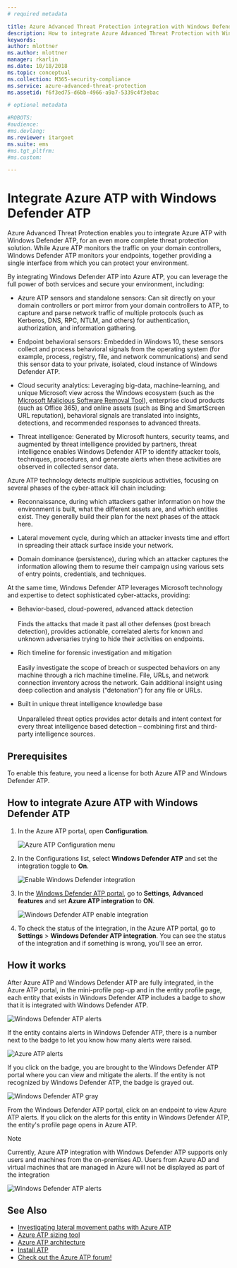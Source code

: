 ```yaml
---
# required metadata

title: Azure Advanced Threat Protection integration with Windows Defender ATP | Microsoft Docs
description: How to integrate Azure Advanced Threat Protection with Windows Defender ATP for full threat detection coverage
keywords:
author: mlottner
ms.author: mlottner
manager: rkarlin
ms.date: 10/18/2018
ms.topic: conceptual
ms.collection: M365-security-compliance
ms.service: azure-advanced-threat-protection
ms.assetid: f6f3ed75-d6bb-4966-a9a7-5339c4f3ebac

# optional metadata

#ROBOTS:
#audience:
#ms.devlang:
ms.reviewer: itargoet
ms.suite: ems
#ms.tgt_pltfrm:
#ms.custom:

---
```


# Integrate Azure ATP with Windows Defender ATP

Azure Advanced Threat Protection enables you to integrate Azure ATP with Windows Defender ATP, for an even more complete threat protection solution. While Azure ATP monitors the traffic on your domain controllers, Windows Defender ATP monitors your endpoints, together providing a single interface from which you can protect your environment.

By integrating Windows Defender ATP into Azure ATP, you can leverage the full power of both services and secure your environment, including:

- Azure ATP sensors and standalone sensors: Can sit directly on your domain controllers or port mirror from your domain controllers to ATP, to capture and parse network traffic of multiple protocols (such as Kerberos, DNS, RPC, NTLM, and others) for authentication, authorization, and information gathering. 

-   Endpoint behavioral sensors: Embedded in Windows 10, these sensors collect and process behavioral signals from the operating system (for example, process, registry, file, and network communications) and send this sensor data to your private, isolated, cloud instance of Windows Defender ATP.

- Cloud security analytics: Leveraging big-data, machine-learning, and unique Microsoft view across the Windows ecosystem (such as the [Microsoft Malicious Software Removal Tool](https://www.microsoft.com/download/malicious-software-removal-tool-details.aspx)), enterprise cloud products (such as Office 365), and online assets (such as Bing and SmartScreen URL reputation), behavioral signals are translated into insights, detections, and recommended responses to advanced threats.

- Threat intelligence: Generated by Microsoft hunters, security teams, and augmented by threat intelligence provided by partners, threat intelligence enables Windows Defender ATP to identify attacker tools, techniques, procedures, and generate alerts when these activities are observed in collected sensor data.

Azure ATP technology detects multiple suspicious activities, focusing on several phases of the cyber-attack kill chain including:

- Reconnaissance, during which attackers gather information on how the environment is built, what the different assets are, and which entities exist. They generally build their plan for the next phases of the attack here.

- Lateral movement cycle, during which an attacker invests time and effort in spreading their attack surface inside your network.

- Domain dominance (persistence), during which an attacker captures the information allowing them to resume their campaign using various sets of entry points, credentials, and techniques.

At the same time, Windows Defender ATP leverages Microsoft technology and expertise to detect sophisticated cyber-attacks, providing:

- Behavior-based, cloud-powered, advanced attack detection<br></br>Finds the attacks that made it past all other defenses (post breach detection), provides actionable, correlated alerts for known and unknown adversaries trying to hide their activities on endpoints.

- Rich timeline for forensic investigation and mitigation<br></br>Easily investigate the scope of breach or suspected behaviors on any machine through a rich machine timeline. File, URLs, and network connection inventory across the network. Gain additional insight using deep collection and analysis (“detonation”) for any file or URLs.

- Built in unique threat intelligence knowledge base<br></br>Unparalleled threat optics provides actor details and intent context for every threat intelligence based detection – combining first and third-party intelligence sources.

## Prerequisites

To enable this feature, you need a license for both Azure ATP and Windows Defender ATP. 


## How to integrate Azure ATP with Windows Defender ATP

1. In the Azure ATP portal, open **Configuration**. 

    ![Azure ATP Configuration menu](./media/atp-configuration-wd.png)
2. In the Configurations list, select **Windows Defender ATP** and set the integration toggle to **On**. 

    ![Enable Windows Defender integration](./media/enable-integration.png)


3. In the [Windows Defender ATP portal](https://securitycenter.windows.com/preferences/advanced), go to **Settings**, **Advanced features** and set **Azure ATP integration** to **ON**. 

    ![Windows Defender ATP enable integration](./media/wd-atp-enable.png)

4. To check the status of the integration, in the Azure ATP portal, go to **Settings** > **Windows Defender ATP integration**. You can see the status of the integration and if something is wrong, you'll see an error. 

## How it works

After Azure ATP and Windows Defender ATP are fully integrated, in the Azure ATP portal, in the mini-profile pop-up and in the entity profile page, each entity that exists in Windows Defender ATP includes a badge to show that it is integrated with Windows Defender ATP. 

 ![Windows Defender ATP alerts](./media/profile-alerts-wd.png)

If the entity contains alerts in Windows Defender ATP, there is a number next to the badge to let you know how many alerts were raised.

 ![Azure ATP alerts](./media/atp-integrated-wd-icon-alerts.png)

If you click on the badge, you are brought to the Windows Defender ATP portal where you can view and mitigate the alerts. If the entity is not recognized by Windows Defender ATP, the badge is grayed out. 

 ![Windows Defender ATP gray](./media/wd-grey.png)

From the Windows Defender ATP portal, click on an endpoint to view Azure ATP alerts. If you click on the alerts for this entity in Windows Defender ATP, the entity's profile page opens in Azure ATP. 
 
 > [!NOTE]
 > Currently, Azure ATP integration with Windows Defender ATP supports only users and machines from the on-premises AD. Users from Azure AD and virtual machines that are managed in Azure will not be displayed as part of the integration 

![Windows Defender ATP alerts](./media/wd-atp-alerts.png)


## See Also

- [Investigating lateral movement paths with Azure ATP](use-case-lateral-movement-path.md)
- [Azure ATP sizing tool](http://aka.ms/aatpsizingtool)
- [Azure ATP architecture](atp-architecture.md)
- [Install ATP](install-atp-step1.md)
- [Check out the Azure ATP forum!](https://aka.ms/azureatpcommunity)

